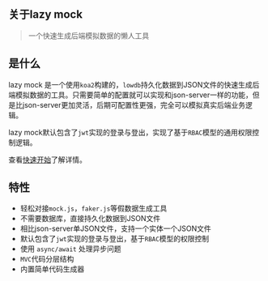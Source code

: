 ## 关于lazy mock
> 一个快速生成后端模拟数据的懒人工具

## 是什么

lazy mock 是一个使用`koa2`构建的，`lowdb`持久化数据到JSON文件的快速生成后端模拟数据的工具。只需要简单的配置就可以实现和json-server一样的功能，但是比json-server更加灵活，后期可配置性更强，完全可以模拟真实后端业务逻辑。  

lazy mock默认包含了`jwt`实现的登录与登出，实现了基于`RBAC`模型的通用权限控制逻辑。

查看[快速开始](quickstart.md)了解详情。

## 特性
- 轻松对接`mock.js`，`faker.js`等假数据生成工具
- 不需要数据库，直接持久化数据到JSON文件
- 相比json-server单JSON文件，支持一个实体一个JSON文件
- 默认包含了`jwt`实现的登录与登出，基于`RBAC`模型的权限控制
- 使用 `async/await` 处理异步问题
- `MVC`代码分层结构
- 内置简单代码生成器











